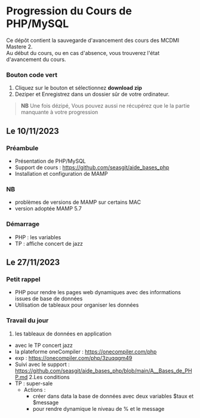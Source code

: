 # Progression du Cours de PHP/MySQL 
Ce dépôt contient la sauvegarde d'avancement des cours des MCDMI Mastere 2.  
Au début du cours, ou en cas d'absence, vous trouverez l'état d'avancement du cours. 


### Bouton code vert
1. Cliquez sur le bouton et sélectionnez __download zip__
2. Deziper et Enregistrez dans un dossier sûr de votre ordinateur. 
> __NB__ Une fois dézipé, Vous pouvez aussi ne récupérez que le la partie manquante à votre progression



## Le 10/11/2023
### Préambule
- Présentation de PHP/MySQL
- Support de cours :  https://github.com/seasgit/aide_bases_php
- Installation et configuration de MAMP
### NB
- problèmes de versions de MAMP sur certains MAC 
- version adoptée MAMP 5.7
### Démarrage
- PHP : les variables
- TP : affiche concert de jazz

## Le 27/11/2023

### Petit rappel
- PHP pour rendre les pages web dynamiques avec des informations issues de base de données
- Utilisation de tableaux pour organiser les données
### Travail du jour 
1. les tableaux de données en application 
- avec le TP concert jazz
- la plateforme oneCompiler : https://onecompiler.com/php
- exp : https://onecompiler.com/php/3zuqqgm49
- Suivi avec le support  : https://github.com/seasgit/aide_bases_php/blob/main/A__Bases_de_PHP.md
2.Les conditions
- TP : super-sale
    -  Actions : 
        - créer dans data la base de données avec deux variables $taux et $message
        -  pour rendre dynamique le niveau de % et le message